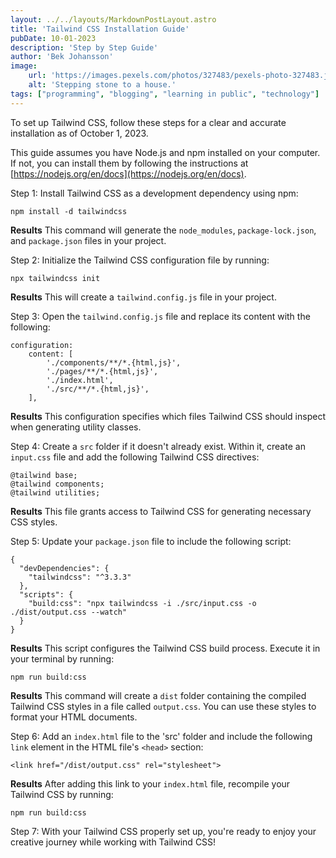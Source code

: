 ```yaml
---
layout: ../../layouts/MarkdownPostLayout.astro
title: 'Tailwind CSS Installation Guide'
pubDate: 10-01-2023
description: 'Step by Step Guide'
author: 'Bek Johansson'
image:
    url: 'https://images.pexels.com/photos/327483/pexels-photo-327483.jpeg?auto=compress&cs=tinysrgb&w=1260&h=750&dpr=1'
    alt: 'Stepping stone to a house.'
tags: ["programming", "blogging", "learning in public", "technology"]
---
```


To set up Tailwind CSS, follow these steps for a clear and accurate installation as of October 1, 2023. 

This guide assumes you have Node.js and npm installed on your computer. If not, you can install them by following the instructions at [https://nodejs.org/en/docs](https://nodejs.org/en/docs).

Step 1: Install Tailwind CSS as a development dependency using npm:

```
npm install -d tailwindcss
```

**Results** This command will generate the `node_modules`, `package-lock.json`, and `package.json` files in your project.

Step 2: Initialize the Tailwind CSS configuration file by running:

```
npx tailwindcss init
```

**Results** This will create a `tailwind.config.js` file in your project.

Step 3: Open the `tailwind.config.js` file and replace its content with the following:

```
configuration:
    content: [
        './components/**/*.{html,js}',
        './pages/**/*.{html,js}',
        './index.html',
        './src/**/*.{html,js}',
    ],
```

**Results** This configuration specifies which files Tailwind CSS should inspect when generating utility classes.

Step 4: Create a `src` folder if it doesn't already exist. Within it, create an `input.css` file and add the following Tailwind CSS directives:

```
@tailwind base;
@tailwind components;
@tailwind utilities;
```

**Results** This file grants access to Tailwind CSS for generating necessary CSS styles.

Step 5: Update your `package.json` file to include the following script:

```
{
  "devDependencies": {
    "tailwindcss": "^3.3.3"
  },
  "scripts": {
    "build:css": "npx tailwindcss -i ./src/input.css -o ./dist/output.css --watch"
  }
}
```

**Results** This script configures the Tailwind CSS build process. Execute it in your terminal by running:

```
npm run build:css
```

**Results** This command will create a `dist` folder containing the compiled Tailwind CSS styles in a file called `output.css`. You can use these styles to format your HTML documents.

Step 6: Add an `index.html` file to the 'src' folder and include the following `link` element in the HTML file's `<head>` section:

```
<link href="/dist/output.css" rel="stylesheet">
```

**Results** After adding this link to your `index.html` file, recompile your Tailwind CSS by running:

```
npm run build:css
```

Step 7: With your Tailwind CSS properly set up, you're ready to enjoy your creative journey while working with Tailwind CSS!